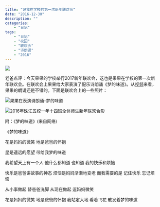 ```yaml
---
title: "记我在学校的第一次新年联欢会"
date: "2016-12-30"
description: ""
categories:
    - "日记"
tags:
    - "日记"
    - "校园"
    - "联欢会"
    - "诗朗诵"
    - "2016"
---
```


![](http://image.tonybai.com/img/201612/diary_20161230_3.jpg)

老爸点评：今天果果的学校举行2017新年联欢会，这也是果果在学校的第一次新年联欢会。在联欢会上果果给大家表演了配乐诗朗诵《梦的味道》。从[视频](http://v.youku.com/v_show/id_XMTg5MjE2ODU0MA==.html)来看，果果的朗诵还是不错的。下面是联欢会上的一些照片：

![果果在表演诗朗诵-梦的味道](http://image.tonybai.com/img/201612/diary_20161230_1.jpg)

![2016年珠江五校一年十四班全体师生新年联欢合影](http://image.tonybai.com/img/201612/diary_20161230_2.jpg)

附：《梦的味道》(来自网络)

《梦的味道》

花是妈妈的微笑
地是爸爸的怀抱

星是遥远的愿望
带给我梦的味道

我希望天上有一个人
他什么都知道
也知道
我的快乐和烦恼

快乐是爸爸讲故事的神态
烦恼是妈妈渐渐地变老
而我需要的是
记住快乐
忘记烦恼

从小事做起
替爸爸洗脚
从现在做起
逗妈妈微笑

花是妈妈的微笑
地是爸爸的怀抱
我站定大地
看着飞花
散发着梦的味道
